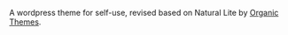 A wordpress theme for self-use, revised based on Natural Lite by [Organic Themes](http://organicthemes.com/).
